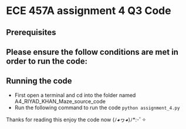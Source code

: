 # ECE 457A assignment 4 Q3 Code

## Prerequisites

Please ensure the follow conditions are met in order to run the code:
- 

## Running the code

- First open a terminal and cd into the folder named A4_RIYAD_KHAN_Maze_source_code
- Run the following command to run the code `python assignment_4.py`

Thanks for reading this enjoy the code now (ﾉ◕ヮ◕)ﾉ*:･ﾟ✧
